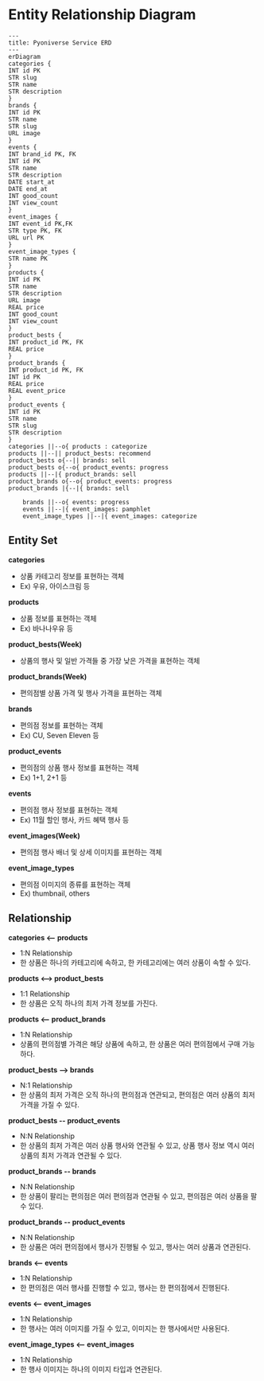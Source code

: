 # Entity Relationship Diagram
```mermaid
---
title: Pyoniverse Service ERD
---
erDiagram
categories {
INT id PK
STR slug
STR name
STR description
}
brands {
INT id PK
STR name
STR slug
URL image
}
events {
INT brand_id PK, FK
INT id PK
STR name
STR description
DATE start_at
DATE end_at
INT good_count
INT view_count
}
event_images {
INT event_id PK,FK
STR type PK, FK
URL url PK
}
event_image_types {
STR name PK
}
products {
INT id PK
STR name
STR description
URL image
REAL price
INT good_count
INT view_count
}
product_bests {
INT product_id PK, FK
REAL price
}
product_brands {
INT product_id PK, FK
INT id PK
REAL price
REAL event_price
}
product_events {
INT id PK
STR name
STR slug
STR description
}
categories ||--o{ products : categorize
products ||--|| product_bests: recommend
product_bests o{--|| brands: sell
product_bests o{--o{ product_events: progress
products ||--|{ product_brands: sell
product_brands o{--o{ product_events: progress
product_brands |{--|{ brands: sell

    brands ||--o{ events: progress
    events ||--|{ event_images: pamphlet
    event_image_types ||--|{ event_images: categorize
```
## Entity Set
**categories**
- 상품 카테고리 정보를 표현하는 객체
- Ex) 우유, 아이스크림 등

**products**
- 상품 정보를 표현하는 객체
- Ex) 바나나우유 등

**product_bests(Week)**
- 상품의 행사 및 일반 가격들 중 가장 낮은 가격을 표현하는 객체

**product_brands(Week)**
- 편의점별 상품 가격 및 행사 가격을 표현하는 객체

**brands**
- 편의점 정보를 표현하는 객체
- Ex) CU, Seven Eleven 등

**product_events**
- 편의점의 상품 행사 정보를 표현하는 객체
- Ex) 1+1, 2+1 등

**events**
- 편의점 행사 정보를 표현하는 객체
- Ex) 11월 할인 행사, 카드 혜택 행사 등

**event_images(Week)**
- 편의점 행사 배너 및 상세 이미지를 표현하는 객체

**event_image_types**
- 편의점 이미지의 종류를 표현하는 객체
- Ex) thumbnail, others

## Relationship
**categories <-- products**
- 1:N Relationship
- 한 상품은 하나의 카테고리에 속하고, 한 카테고리에는 여러 상품이 속할 수 있다.

**products <--> product_bests**
- 1:1 Relationship
- 한 상품은 오직 하나의 최저 가격 정보를 가진다.

**products <-- product_brands**
- 1:N Relationship
- 상품의 편의점별 가격은 해당 상품에 속하고, 한 상품은 여러 편의점에서 구매 가능하다.

**product_bests --> brands**
- N:1 Relationship
- 한 상품의 최저 가격은 오직 하나의 편의점과 연관되고, 편의점은 여러 상품의 최저 가격을 가질 수 있다.

**product_bests -- product_events**
- N:N Relationship
- 한 상품의 최저 가격은 여러 상품 행사와 연관될 수 있고, 상품 행사 정보 역시 여러 상품의 최저 가격과 연관될 수 있다.

**product_brands -- brands**
- N:N Relationship
- 한 상품이 팔리는 편의점은 여러 편의점과 연관될 수 있고, 편의점은 여러 상품을 팔 수 있다.

**product_brands -- product_events**
- N:N Relationship
- 한 상품은 여러 편의점에서 행사가 진행될 수 있고, 행사는 여러 상품과 연관된다.

**brands <-- events**
- 1:N Relationship
- 한 편의점은 여러 행사를 진행할 수 있고, 행사는 한 편의점에서 진행된다.

**events <-- event_images**
- 1:N Relationship
- 한 행사는 여러 이미지를 가질 수 있고, 이미지는 한 행사에서만 사용된다.

**event_image_types <-- event_images**
- 1:N Relationship
- 한 행사 이미지는 하나의 이미지 타입과 연관된다.
